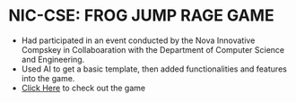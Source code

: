 # NIC-CSE: FROG JUMP RAGE GAME

 * Had participated in an event conducted by the Nova Innovative Compskey in Collaboaration with the Department of Computer Science and Engineering. </br>
 * Used AI to get a basic template, then added functionalities and features into the game.</br>
 * <a href = "https://nic-frog.pages.dev">Click Here</a> to check out the game 
